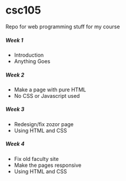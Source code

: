 # csc105
Repo for web programming stuff for my course
##### Week 1
* Introduction
* Anything Goes
##### Week 2
* Make a page with pure HTML
* No CSS or Javascript used
##### Week 3
* Redesign/fix zozor page
* Using HTML and CSS
##### Week 4
* Fix old faculty site
* Make the pages responsive
* Using HTML and CSS
